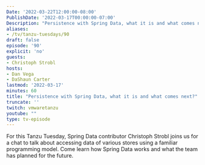 ```yaml
---
Date: '2022-03-22T12:00:00-08:00'
PublishDate: '2022-03-17T00:00:00-07:00'
Description: "Persistence with Spring Data, what it is and what comes next?"
aliases:
- /tv/tanzu-tuesdays/90
draft: false
episode: '90'
explicit: 'no'
guests:
- Christoph Strobl
hosts:
- Dan Vega
- DaShaun Carter
lastmod: '2022-03-17'
minutes: 60
title: "Persistence with Spring Data, what it is and what comes next?"
truncate: ''
twitch: vmwaretanzu
youtube: ""
type: tv-episode
---
```


For this Tanzu Tuesday, Spring Data contributor Christoph Strobl joins us for a chat to talk about accessing data of various stores using a familiar programming model. Come learn how Spring Data works and what the team has planned for the future.
